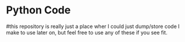 # Python Code 
#this repository is really just a place wher I could just dump/store code I make to use later on, but feel free to use any of these if you see fit. 
